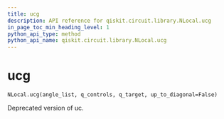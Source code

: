 ```yaml
---
title: ucg
description: API reference for qiskit.circuit.library.NLocal.ucg
in_page_toc_min_heading_level: 1
python_api_type: method
python_api_name: qiskit.circuit.library.NLocal.ucg
---
```


# ucg

<span id="qiskit.circuit.library.NLocal.ucg" />

`NLocal.ucg(angle_list, q_controls, q_target, up_to_diagonal=False)`

Deprecated version of uc.

